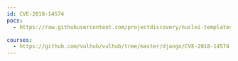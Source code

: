 ```yaml
---
id: CVE-2018-14574
pocs:
  - https://raw.githubusercontent.com/projectdiscovery/nuclei-templates/master/cves/2018/CVE-2018-14574.yaml

courses:
  - https://github.com/vulhub/vulhub/tree/master/django/CVE-2018-14574
---
```

